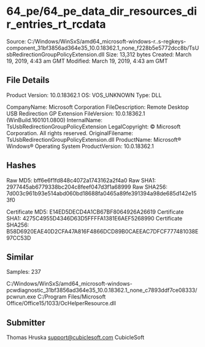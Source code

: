 64_pe/64_pe_data_dir_resources_dir_entries_rt_rcdata
====================================================

Source:  C:/Windows/WinSxS/amd64_microsoft-windows-r..s-regkeys-component_31bf3856ad364e35_10.0.18362.1_none_f228b5e5772dcc8b/TsUsbRedirectionGroupPolicyExtension.dll
Size:  13,312 bytes
Created:  March 19, 2019, 4:43 am GMT
Modified:  March 19, 2019, 4:43 am GMT

File Details
------------

Product Version:  10.0.18362.1
OS:  VOS_UNKNOWN
Type:  DLL

CompanyName:  Microsoft Corporation
FileDescription:  Remote Desktop USB Redirection GP Extension
FileVersion:  10.0.18362.1 (WinBuild.160101.0800)
InternalName:  TsUsbRedirectionGroupPolicyExtension
LegalCopyright:  © Microsoft Corporation. All rights reserved.
OriginalFilename:  TsUsbRedirectionGroupPolicyExtension.dll
ProductName:  Microsoft® Windows® Operating System
ProductVersion:  10.0.18362.1

Hashes
------

Raw MD5:  bff6e6f1fd848c4072a1743162a2f4a0
Raw SHA1:  2977445ab6779338bc204c8feef047d3f1a68999
Raw SHA256:  7d003c961b93e514abd060bd18688fa0465a89fe391394a98de685d142e153f0

Certificate MD5:  E14ED5DECD4A1CB67BF8064926A26619
Certificate SHA1:  4275C4955D4346D63D5FFFFA1381E6AEF5268990
Certificate SHA256:  B58D6920EAE40D2CFA47A816F4866DCD89B0CAEEAC7DFCF777481038E97CC53D

Similar
-------

Samples:  237

C:/Windows/WinSxS/amd64_microsoft-windows-pcwdiagnostic_31bf3856ad364e35_10.0.18362.1_none_c7893ddf7ce08333/pcwrun.exe
C:/Program Files/Microsoft Office/Office15/1033/OcHelperResource.dll

Submitter
---------

Thomas Hruska
support@cubiclesoft.com
CubicleSoft
